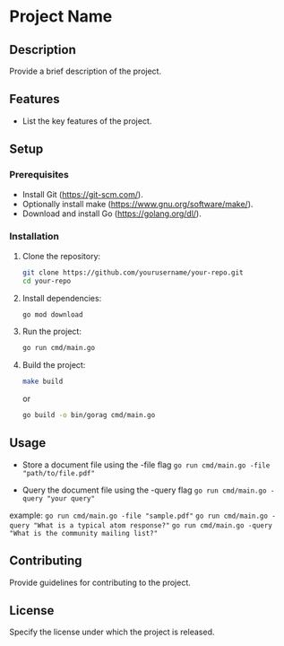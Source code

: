 # Project Name

## Description

Provide a brief description of the project.

## Features

- List the key features of the project.

## Setup

### Prerequisites

- Install Git (https://git-scm.com/).
- Optionally install make (https://www.gnu.org/software/make/).
- Download and install Go (https://golang.org/dl/).

### Installation

1. Clone the repository:
   ```bash
   git clone https://github.com/yourusername/your-repo.git
   cd your-repo
   ```
2. Install dependencies:
   ```bash
   go mod download
   ```
3. Run the project:
   ```bash
   go run cmd/main.go
   ```
4. Build the project:
   ```bash
   make build
   ```
   or
   ```bash
   go build -o bin/gorag cmd/main.go
   ```

## Usage

- Store a document file using the -file flag
  `go run cmd/main.go -file "path/to/file.pdf"`

- Query the document file using the -query flag
  `go run cmd/main.go -query "your query"`

example:
`go run cmd/main.go -file "sample.pdf"`
`go run cmd/main.go -query "What is a typical atom response?"`
`go run cmd/main.go -query "What is the community mailing list?"`

## Contributing

Provide guidelines for contributing to the project.

## License

Specify the license under which the project is released.
